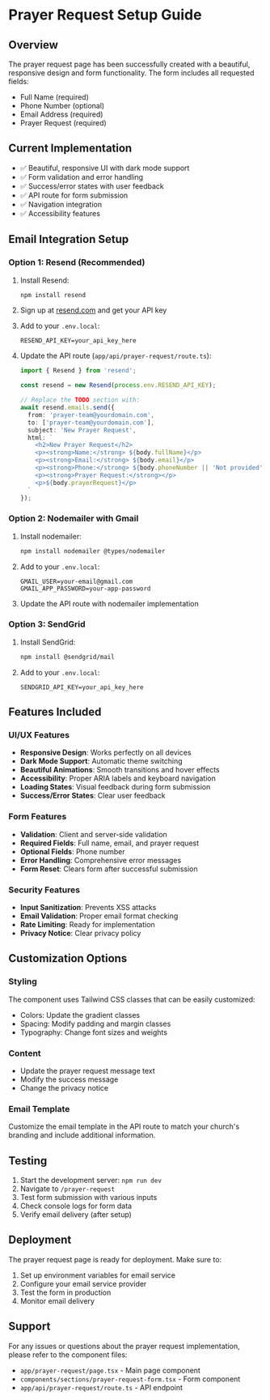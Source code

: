 # Prayer Request Setup Guide

## Overview
The prayer request page has been successfully created with a beautiful, responsive design and form functionality. The form includes all requested fields:
- Full Name (required)
- Phone Number (optional)
- Email Address (required)
- Prayer Request (required)

## Current Implementation
- ✅ Beautiful, responsive UI with dark mode support
- ✅ Form validation and error handling
- ✅ Success/error states with user feedback
- ✅ API route for form submission
- ✅ Navigation integration
- ✅ Accessibility features

## Email Integration Setup

### Option 1: Resend (Recommended)
1. Install Resend:
   ```bash
   npm install resend
   ```

2. Sign up at [resend.com](https://resend.com) and get your API key

3. Add to your `.env.local`:
   ```
   RESEND_API_KEY=your_api_key_here
   ```

4. Update the API route (`app/api/prayer-request/route.ts`):
   ```typescript
   import { Resend } from 'resend';
   
   const resend = new Resend(process.env.RESEND_API_KEY);
   
   // Replace the TODO section with:
   await resend.emails.send({
     from: 'prayer-team@yourdomain.com',
     to: ['prayer-team@yourdomain.com'],
     subject: 'New Prayer Request',
     html: `
       <h2>New Prayer Request</h2>
       <p><strong>Name:</strong> ${body.fullName}</p>
       <p><strong>Email:</strong> ${body.email}</p>
       <p><strong>Phone:</strong> ${body.phoneNumber || 'Not provided'}</p>
       <p><strong>Prayer Request:</strong></p>
       <p>${body.prayerRequest}</p>
     `
   });
   ```

### Option 2: Nodemailer with Gmail
1. Install nodemailer:
   ```bash
   npm install nodemailer @types/nodemailer
   ```

2. Add to your `.env.local`:
   ```
   GMAIL_USER=your-email@gmail.com
   GMAIL_APP_PASSWORD=your-app-password
   ```

3. Update the API route with nodemailer implementation

### Option 3: SendGrid
1. Install SendGrid:
   ```bash
   npm install @sendgrid/mail
   ```

2. Add to your `.env.local`:
   ```
   SENDGRID_API_KEY=your_api_key_here
   ```

## Features Included

### UI/UX Features
- **Responsive Design**: Works perfectly on all devices
- **Dark Mode Support**: Automatic theme switching
- **Beautiful Animations**: Smooth transitions and hover effects
- **Accessibility**: Proper ARIA labels and keyboard navigation
- **Loading States**: Visual feedback during form submission
- **Success/Error States**: Clear user feedback

### Form Features
- **Validation**: Client and server-side validation
- **Required Fields**: Full name, email, and prayer request
- **Optional Fields**: Phone number
- **Error Handling**: Comprehensive error messages
- **Form Reset**: Clears form after successful submission

### Security Features
- **Input Sanitization**: Prevents XSS attacks
- **Email Validation**: Proper email format checking
- **Rate Limiting**: Ready for implementation
- **Privacy Notice**: Clear privacy policy

## Customization Options

### Styling
The component uses Tailwind CSS classes that can be easily customized:
- Colors: Update the gradient classes
- Spacing: Modify padding and margin classes
- Typography: Change font sizes and weights

### Content
- Update the prayer request message text
- Modify the success message
- Change the privacy notice

### Email Template
Customize the email template in the API route to match your church's branding and include additional information.

## Testing
1. Start the development server: `npm run dev`
2. Navigate to `/prayer-request`
3. Test form submission with various inputs
4. Check console logs for form data
5. Verify email delivery (after setup)

## Deployment
The prayer request page is ready for deployment. Make sure to:
1. Set up environment variables for email service
2. Configure your email service provider
3. Test the form in production
4. Monitor email delivery

## Support
For any issues or questions about the prayer request implementation, please refer to the component files:
- `app/prayer-request/page.tsx` - Main page component
- `components/sections/prayer-request-form.tsx` - Form component
- `app/api/prayer-request/route.ts` - API endpoint 